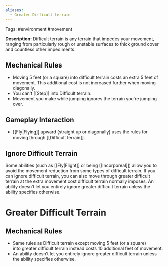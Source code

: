 ```yaml
---
aliases:
  - Greater Difficult terrain
---
```

Tags: #environment #movement 

**Description:** Difficult terrain is any terrain that impedes your movement, ranging from particularly rough or unstable surfaces to thick ground cover and countless other impediments. 

## Mechanical Rules

- Moving 5 feet (or a square) into difficult terrain costs an extra 5 feet of movement. This additional cost is not increased further when moving diagonally.
- You can't [[Step]] into Difficult terrain. 
- Movement you make while jumping ignores the terrain you're jumping over.

## Gameplay Interaction
- [[Fly|Flying]] upward (straight up or diagonally) uses the rules for moving through [[Difficult terrain]].

## Ignore Difficult Terrain

Some abilities (such as [[Fly|Flight]] or being [[Incorporeal]]) allow you to avoid the movement reduction from some types of difficult terrain. If you can ignore difficult terrain, you can also move through greater difficult terrain at the extra movement cost difficult terrain normally imposes. An ability doesn’t let you entirely ignore greater difficult terrain unless the ability specifies otherwise.

# Greater Difficult Terrain

## Mechanical Rules

- Same rules as Difficult terrain except moving 5 feet (or a square) into greater difficult terrain instead costs 10 additional feet of movement.
- An ability doesn’t let you entirely ignore greater difficult terrain unless the ability specifies otherwise.

